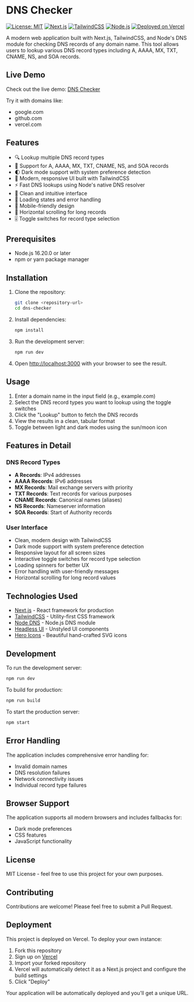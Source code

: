 # DNS Checker

[![License: MIT](https://img.shields.io/badge/License-MIT-yellow.svg)](https://opensource.org/licenses/MIT)
[![Next.js](https://img.shields.io/badge/Next.js-13.5.6-black)](https://nextjs.org/)
[![TailwindCSS](https://img.shields.io/badge/TailwindCSS-3.3.0-blue)](https://tailwindcss.com/)
[![Node.js](https://img.shields.io/badge/Node.js-16.20.0-green)](https://nodejs.org/)
[![Deployed on Vercel](https://img.shields.io/badge/Deployed%20on-Vercel-black)](https://dns-checker-topaz.vercel.app/)

A modern web application built with Next.js, TailwindCSS, and Node's DNS module for checking DNS records of any domain name. This tool allows users to lookup various DNS record types including A, AAAA, MX, TXT, CNAME, NS, and SOA records.

## Live Demo

Check out the live demo: [DNS Checker](https://dns-checker-topaz.vercel.app/)

Try it with domains like:
- google.com
- github.com
- vercel.com

## Features

- 🔍 Lookup multiple DNS record types
- 🎯 Support for A, AAAA, MX, TXT, CNAME, NS, and SOA records
- 🌓 Dark mode support with system preference detection
- 💫 Modern, responsive UI built with TailwindCSS
- ⚡ Fast DNS lookups using Node's native DNS resolver
- 🎨 Clean and intuitive interface
- 🔄 Loading states and error handling
- 📱 Mobile-friendly design
- 📜 Horizontal scrolling for long records
- 🎚️ Toggle switches for record type selection

## Prerequisites

- Node.js 16.20.0 or later
- npm or yarn package manager

## Installation

1. Clone the repository:
   ```bash
   git clone <repository-url>
   cd dns-checker
   ```

2. Install dependencies:
   ```bash
   npm install
   ```

3. Run the development server:
   ```bash
   npm run dev
   ```

4. Open [http://localhost:3000](http://localhost:3000) with your browser to see the result.

## Usage

1. Enter a domain name in the input field (e.g., example.com)
2. Select the DNS record types you want to lookup using the toggle switches
3. Click the "Lookup" button to fetch the DNS records
4. View the results in a clean, tabular format
5. Toggle between light and dark modes using the sun/moon icon

## Features in Detail

### DNS Record Types
- **A Records**: IPv4 addresses
- **AAAA Records**: IPv6 addresses
- **MX Records**: Mail exchange servers with priority
- **TXT Records**: Text records for various purposes
- **CNAME Records**: Canonical names (aliases)
- **NS Records**: Nameserver information
- **SOA Records**: Start of Authority records

### User Interface
- Clean, modern design with TailwindCSS
- Dark mode support with system preference detection
- Responsive layout for all screen sizes
- Interactive toggle switches for record type selection
- Loading spinners for better UX
- Error handling with user-friendly messages
- Horizontal scrolling for long record values

## Technologies Used

- [Next.js](https://nextjs.org/) - React framework for production
- [TailwindCSS](https://tailwindcss.com/) - Utility-first CSS framework
- [Node DNS](https://nodejs.org/api/dns.html) - Node.js DNS module
- [Headless UI](https://headlessui.dev/) - Unstyled UI components
- [Hero Icons](https://heroicons.com/) - Beautiful hand-crafted SVG icons

## Development

To run the development server:

```bash
npm run dev
```

To build for production:

```bash
npm run build
```

To start the production server:

```bash
npm start
```

## Error Handling

The application includes comprehensive error handling for:
- Invalid domain names
- DNS resolution failures
- Network connectivity issues
- Individual record type failures

## Browser Support

The application supports all modern browsers and includes fallbacks for:
- Dark mode preferences
- CSS features
- JavaScript functionality

## License

MIT License - feel free to use this project for your own purposes.

## Contributing

Contributions are welcome! Please feel free to submit a Pull Request.

## Deployment

This project is deployed on Vercel. To deploy your own instance:

1. Fork this repository
2. Sign up on [Vercel](https://vercel.com)
3. Import your forked repository
4. Vercel will automatically detect it as a Next.js project and configure the build settings
5. Click "Deploy"

Your application will be automatically deployed and you'll get a unique URL.
